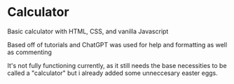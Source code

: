 # Calculator

Basic calculator with HTML, CSS, and vanilla Javascript 

Based off of tutorials and ChatGPT was used for help and formatting as well as commenting 

It's not fully functioning currently, as it still needs the base necessities to be called a "calculator" but i already added some unneccesary easter eggs.

